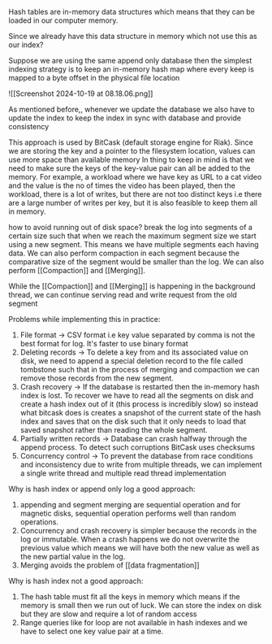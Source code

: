 Hash tables are in-memory data structures which means that they can be loaded in our computer memory.

Since we already have this data structure in memory which not use this as our index?

Suppose we are using the same append only database then the simplest indexing strategy is to keep an in-memory hash map where every keep is mapped to a byte offset in the physical file location

![[Screenshot 2024-10-19 at 08.18.06.png]]

As mentioned before,, whenever we update the database we also have to update the index to keep the index in sync with database and provide consistency

This approach is used by BitCask (default storage engine for Riak). Since we are storing the key and a pointer to the filesystem location, values can use more space than available memory
In thing to keep in mind is that we need to make sure the keys of the key-value pair can all be added to the memory. For example, a workload where we have key as URL to a cat video and the value is the no of times the video has been played, then the workload, there is a lot of writes, but there are not too distinct keys i.e there are a large number of writes per key, but it is also feasible to keep them all in memory.

how to avoid running out of disk space?
break the log into segments of a certain size such that when we reach the maximum segment size we start using a new segment. This means we have multiple segments each having data. We can also perform compaction in each segment because the comparative size of the segment would be smaller than the log. 
We can also perform [[Compaction]] and [[Merging]].

While the [[Compaction]] and [[Merging]] is happening in the background thread, we can continue serving read and write request from the old segment

Problems while implementing this in practice:
1. File format  -> CSV format i.e key value separated by comma is not the best format for log. It's faster to use binary format 
2. Deleting records -> To delete a key from and its associated value on disk, we need to append a special deletion record to the file called tombstone such that in the process of merging and compaction we can remove those records from the new segment.
3. Crash recovery -> If the database is restarted then the in-memory hash index is lost. To recover we have to read all the segments on disk and create a hash index out of it (this process is incredibly slow) so instead what bitcask does is creates a snapshot of the current state of the hash index and saves that on the disk such that it only needs to load that saved snapshot rather than reading the whole segment.
4. Partially written records -> Database can crash halfway through the append process. To detect such corruptions BitCask uses checksums
5. Concurrency control -> To prevent the database from race conditions and inconsistency due to write from multiple threads, we can implement a single write thread and multiple read thread implementation

Why is hash index or append only log a good approach:
1. appending and segment merging are sequential operation and for magnetic disks, sequential operation performs well than random operations.
2. Concurrency and crash recovery is simpler because the records in the log or immutable. When a crash happens we do not overwrite the previous value which means we will have both the new value as well as the new partial value in the log. 
3. Merging avoids the problem of [[data fragmentation]]

Why is hash index not a good approach:
1. The hash table must fit all the keys in memory which means if the memory is small then we run out of luck. We can store the index on disk but they are slow and require a lot of random access
2. Range queries like for loop are not available in hash indexes and we have to select one key value pair at a time.